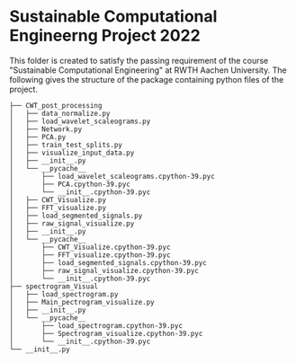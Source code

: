 # Sustainable Computational Engineerng Project 2022

This folder is created to satisfy the passing requirement of the course "Sustainable Computational Engineering" at RWTH Aachen University. The following gives the structure of the package containing python files of the project.

```
├── CWT_post_processing
│   ├── data_normalize.py
│   ├── load_wavelet_scaleograms.py
│   ├── Network.py
│   ├── PCA.py
│   ├── train_test_splits.py
│   ├── visualize_input_data.py
│   ├── __init__.py
│   └── __pycache__
│       ├── load_wavelet_scaleograms.cpython-39.pyc
│       ├── PCA.cpython-39.pyc
│       └── __init__.cpython-39.pyc
│   ├── CWT_Visualize.py
│   ├── FFT_visualize.py
│   ├── load_segmented_signals.py
│   ├── raw_signal_visualize.py
│   ├── __init__.py
│   └── __pycache__
│       ├── CWT_Visualize.cpython-39.pyc
│       ├── FFT_visualize.cpython-39.pyc
│       ├── load_segmented_signals.cpython-39.pyc
│       ├── raw_signal_visualize.cpython-39.pyc
│       └── __init__.cpython-39.pyc
├── spectrogram_Visual
│   ├── load_spectrogram.py
│   ├── Main_pectrogram_visualize.py
│   ├── __init__.py
│   └── __pycache__
│       ├── load_spectrogram.cpython-39.pyc
│       ├── Spectrogram_visualize.cpython-39.pyc
│       └── __init__.cpython-39.pyc
└── __init__.py
```
